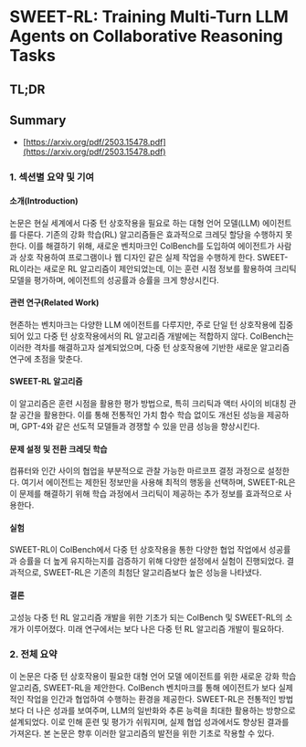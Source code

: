 # SWEET-RL: Training Multi-Turn LLM Agents on Collaborative Reasoning Tasks
## TL;DR
## Summary
- [https://arxiv.org/pdf/2503.15478.pdf](https://arxiv.org/pdf/2503.15478.pdf)

### 1. 섹션별 요약 및 기여

#### 소개(Introduction)
논문은 현실 세계에서 다중 턴 상호작용을 필요로 하는 대형 언어 모델(LLM) 에이전트를 다룬다. 기존의 강화 학습(RL) 알고리즘들은 효과적으로 크레딧 할당을 수행하지 못한다. 이를 해결하기 위해, 새로운 벤치마크인 ColBench를 도입하여 에이전트가 사람과 상호 작용하여 프로그램이나 웹 디자인 같은 실제 작업을 수행하게 한다. SWEET-RL이라는 새로운 RL 알고리즘이 제안되었는데, 이는 훈련 시점 정보를 활용하여 크리틱 모델을 평가하며, 에이전트의 성공률과 승률을 크게 향상시킨다.

#### 관련 연구(Related Work)
현존하는 벤치마크는 다양한 LLM 에이전트를 다루지만, 주로 단일 턴 상호작용에 집중되어 있고 다중 턴 상호작용에서의 RL 알고리즘 개발에는 적합하지 않다. ColBench는 이러한 격차를 해결하고자 설계되었으며, 다중 턴 상호작용에 기반한 새로운 알고리즘 연구에 초점을 맞춘다.

#### SWEET-RL 알고리즘
이 알고리즘은 훈련 시점을 활용한 평가 방법으로, 특히 크리틱과 액터 사이의 비대칭 관찰 공간을 활용한다. 이를 통해 전통적인 가치 함수 학습 없이도 개선된 성능을 제공하며, GPT-4와 같은 선도적 모델들과 경쟁할 수 있을 만큼 성능을 향상시킨다.

#### 문제 설정 및 전환 크레딧 학습
컴퓨터와 인간 사이의 협업을 부분적으로 관찰 가능한 마르코프 결정 과정으로 설정한다. 여기서 에이전트는 제한된 정보만을 사용해 최적의 행동을 선택하며, SWEET-RL은 이 문제를 해결하기 위해 학습 과정에서 크리틱이 제공하는 추가 정보를 효과적으로 사용한다.

#### 실험
SWEET-RL이 ColBench에서 다중 턴 상호작용을 통한 다양한 협업 작업에서 성공률과 승률을 더 높게 유지하는지를 검증하기 위해 다양한 설정에서 실험이 진행되었다. 결과적으로, SWEET-RL은 기존의 최첨단 알고리즘보다 높은 성능을 나타냈다.

#### 결론
고성능 다중 턴 RL 알고리즘 개발을 위한 기초가 되는 ColBench 및 SWEET-RL의 소개가 이루어졌다. 미래 연구에서는 보다 나은 다중 턴 RL 알고리즘 개발이 필요하다.

### 2. 전체 요약
이 논문은 다중 턴 상호작용이 필요한 대형 언어 모델 에이전트를 위한 새로운 강화 학습 알고리즘, SWEET-RL을 제안한다. ColBench 벤치마크를 통해 에이전트가 보다 실제적인 작업을 인간과 협업하여 수행하는 환경을 제공한다. SWEET-RL은 전통적인 방법보다 더 나은 성과를 보여주며, LLM의 일반화와 추론 능력을 최대한 활용하는 방향으로 설계되었다. 이로 인해 훈련 및 평가가 쉬워지며, 실제 협업 성과에서도 향상된 결과를 가져온다. 본 논문은 향후 이러한 알고리즘의 발전을 위한 기초로 작용할 수 있다.